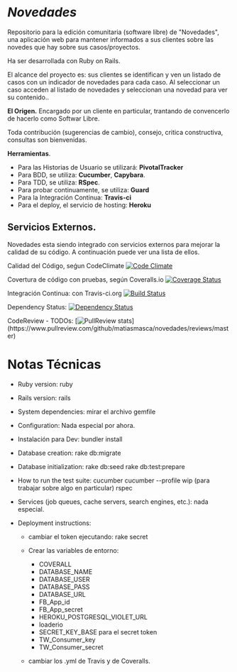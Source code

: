 ***Novedades***
===
Repositorio para la edición comunitaria (software libre) de "Novedades", una aplicación web para mantener informados a sus clientes sobre las novedes que hay sobre sus casos/proyectos.

Ha ser desarrollada con Ruby on Rails.

El alcance del proyecto es: sus clientes se identifican y ven un listado de casos con un indicador de novedades para cada caso. Al seleccionar un caso acceden al listado de novedades y seleccionan una novedad para ver su contenido..

**El Origen.**
Encargado por un cliente en particular, trantando de convencerlo de hacerlo como Softwar Libre.

Toda contribución (sugerencias de cambio), consejo, critica constructiva, consultas son bienvenidas.

**Herramientas**.
  - Para las Historias de Usuario se utilizará: **PivotalTracker**
  - Para BDD, se utiliza: **Cucumber**, **Capybara**.
  - Para TDD, se utiliza: **RSpec**.
  - Para probar continuamente, se utiliza: **Guard**
  - Para la Integración Continua: **Travis-ci**
  - Para el deploy, el servicio de hosting: **Heroku**

**Servicios Externos.**
-----------------------
Novedades esta siendo integrado con servicios externos para mejorar la calidad de su código. A continuación puede ver una lista de ellos.

Calidad del Código, seǵun CodeClimate
    [![Code Climate](https://codeclimate.com/github/matiasmasca/Novedades/badges/gpa.svg)](https://codeclimate.com/github/matiasmasca/Novedades)

Covertura de código con pruebas, según Coveralls.io
    [![Coverage Status](https://coveralls.io/repos/matiasmasca/Novedades/badge.svg)](https://coveralls.io/r/matiasmasca/Novedades)

Integración Continua: con Travis-ci.org
	[![Build Status](https://travis-ci.org/matiasmasca/Novedades.svg?branch=master)](https://travis-ci.org/matiasmasca/Novedades)

Dependency Status:
    [![Dependency Status](https://gemnasium.com/matiasmasca/Novedades.svg)](https://gemnasium.com/matiasmasca/Novedades)

CodeReview - TODOs:
    [![PullReview stats](https://www.pullreview.com/github/matiasmasca/novedades/badges/master.svg?)](https://www.pullreview.com/github/matiasmasca/novedades/reviews/master)



**Notas Técnicas**
===========

* Ruby version:
    ruby

* Rails version:
    rails

* System dependencies:
    mirar el archivo gemfile

* Configuration:
    Nada especial por ahora.

* Instalación para Dev:
    bundler install

* Database creation:
    rake db:migrate

* Database initialization:
    rake db:seed
    rake db:test:prepare

* How to run the test suite:
    cucumber
    cucumber --profile wip (para trabajar sobre algo en particular)
    rspec

* Services (job queues, cache servers, search engines, etc.):
    nada especial.

* Deployment instructions:
  - cambiar el token ejecutando: rake secret
  - Crear las variables de entorno:
    * COVERALL
    * DATABASE_NAME
    * DATABASE_USER
    * DATABASE_PASS
    * DATABASE_URL
    * FB_App_id
    * FB_App_secret
    * HEROKU_POSTGRESQL_VIOLET_URL
    * loaderio
    * SECRET_KEY_BASE para el secret token
    * TW_Consumer_key
    * TW_Consumer_secret

  - cambiar los .yml de Travis y de Coveralls.

